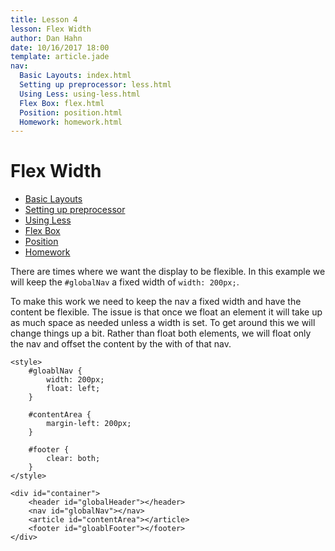 ```yaml
---
title: Lesson 4
lesson: Flex Width
author: Dan Hahn
date: 10/16/2017 18:00
template: article.jade
nav:
  Basic Layouts: index.html
  Setting up preprocessor: less.html
  Using Less: using-less.html
  Flex Box: flex.html
  Position: position.html
  Homework: homework.html
---
```


# Flex Width

* [Basic Layouts]()
* [Setting up preprocessor](less.html)
* [Using Less](using-less.html)
* [Flex Box](flex.html)
* [Position](position.html)
* [Homework](homework.html)

There are times where we want the display to be flexible. In this example we will keep the `#globalNav` a fixed width of `width: 200px;`.

To make this work we need to keep the nav a fixed width and have the content be flexible. The issue is that once we float an element it will take up as much space as needed unless a width is set. To get around this we will change things up a bit. Rather than float both elements, we will float only the nav and offset the content by the with of that nav.

    <style>
        #gloablNav {
            width: 200px;
            float: left;
        }

        #contentArea {
            margin-left: 200px;
        }

        #footer {
            clear: both;
        }
    </style>

    <div id="container">
        <header id="globalHeader"></header>
        <nav id="globalNav"></nav>
        <article id="contentArea"></article>
        <footer id="gloablFooter"></footer>
    </div>
